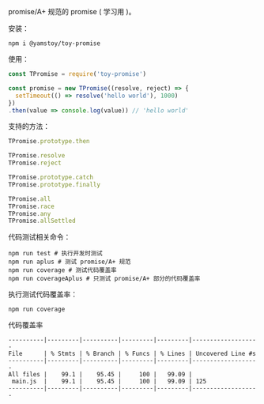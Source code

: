 promise/A+ 规范的 promise ( 学习用 )。

安装：

```shell
npm i @yamstoy/toy-promise
```

使用：

```javascript
const TPromise = require('toy-promise')

const promise = new TPromise((resolve, reject) => {
  setTimeout(() => resolve('hello world'), 1000)
})
.then(value => console.log(value)) // 'hello world'
```

支持的方法：

```javascript
TPromise.prototype.then

TPromise.resolve
TPromise.reject

TPromise.prototype.catch
TPromise.prototype.finally

TPromise.all
TPromise.race
TPromise.any
TPromise.allSettled
```

代码测试相关命令：

```shell
npm run test # 执行开发时测试
npm run aplus # 测试 promise/A+ 规范
npm run coverage # 测试代码覆盖率
npm run coverageAplus # 只测试 promise/A+ 部分的代码覆盖率
```

执行测试代码覆盖率：

```shell
npm run coverage
```

代码覆盖率

```shell
----------|---------|----------|---------|---------|-------------------
File      | % Stmts | % Branch | % Funcs | % Lines | Uncovered Line #s 
----------|---------|----------|---------|---------|-------------------
All files |    99.1 |    95.45 |     100 |   99.09 |                   
 main.js  |    99.1 |    95.45 |     100 |   99.09 | 125               
----------|---------|----------|---------|---------|-------------------
```

